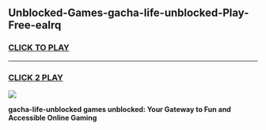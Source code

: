 
## Unblocked-Games-gacha-life-unblocked-Play-Free-ealrq
<h3>
<a href="https://premium76.site?title=gacha-life-unblocked&ref=18A1">CLICK TO PLAY</a></h3>
<hr>

<h3>
<a href="https://premium76.site?title=gacha-life-unblocked&ref=18A1">CLICK 2 PLAY</a>
  
</h3>

<a href="https://premium76.site?title=gacha-life-unblocked&ref=18A1"><img src="https://clearcache.store/games.png"></a>


**gacha-life-unblocked games unblocked: Your Gateway to Fun and Accessible Online Gaming**
